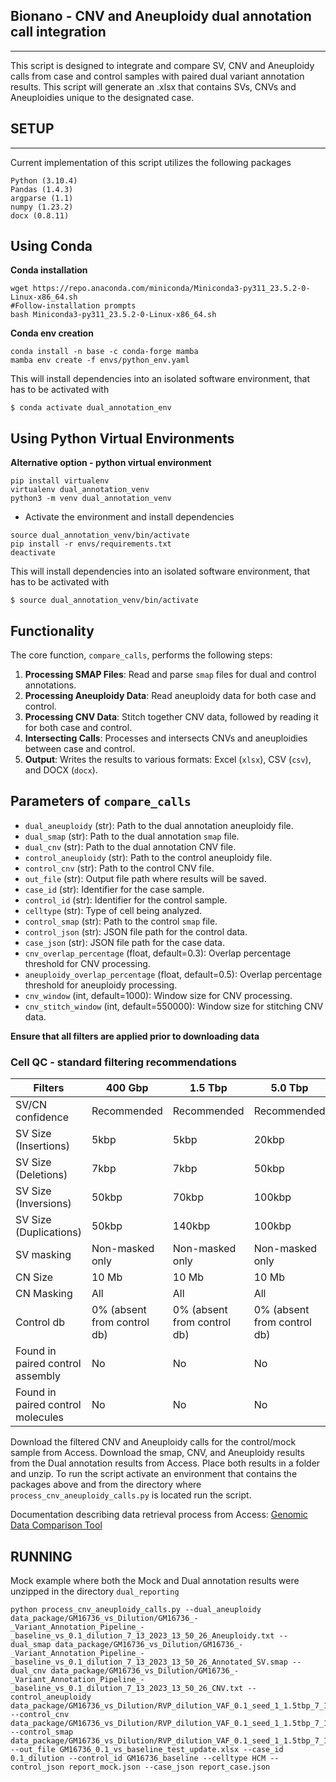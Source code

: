 ## Bionano - CNV and Aneuploidy dual annotation call integration
---
This script is designed to integrate and compare SV, CNV and Aneuploidy calls from case and control samples with paired dual variant annotation results. This script will generate an .xlsx that contains
SVs, CNVs and Aneuploidies unique to the designated case.

## SETUP
---
Current implementation of this script utilizes the following packages
```
Python (3.10.4)
Pandas (1.4.3)
argparse (1.1)
numpy (1.23.2)
docx (0.8.11)
```
## Using Conda

**Conda installation**

```
wget https://repo.anaconda.com/miniconda/Miniconda3-py311_23.5.2-0-Linux-x86_64.sh
#Follow-installation prompts
bash Miniconda3-py311_23.5.2-0-Linux-x86_64.sh
```

**Conda env creation**

```
conda install -n base -c conda-forge mamba
mamba env create -f envs/python_env.yaml
```

This will install dependencies into an isolated software environment, that has to be activated with

```
$ conda activate dual_annotation_env
```

## Using Python Virtual Environments

**Alternative option - python virtual environment**

```
pip install virtualenv
virtualenv dual_annotation_venv
python3 -m venv dual_annotation_venv
```

* Activate the environment and install dependencies

```
source dual_annotation_venv/bin/activate
pip install -r envs/requirements.txt
deactivate
```

This will install dependencies into an isolated software environment, that has to be activated with

```
$ source dual_annotation_venv/bin/activate
```

## Functionality

The core function, `compare_calls`, performs the following steps:

1. **Processing SMAP Files**: Read and parse `smap` files for dual and control annotations.
2. **Processing Aneuploidy Data**: Read aneuploidy data for both case and control.
3. **Processing CNV Data**: Stitch together CNV data, followed by reading it for both case and control.
4. **Intersecting Calls**: Processes and intersects CNVs and aneuploidies between case and control.
5. **Output**: Writes the results to various formats: Excel (`xlsx`), CSV (`csv`), and DOCX (`docx`).

## Parameters of `compare_calls`

- `dual_aneuploidy` (str): Path to the dual annotation aneuploidy file.
- `dual_smap` (str): Path to the dual annotation `smap` file.
- `dual_cnv` (str): Path to the dual annotation CNV file.
- `control_aneuploidy` (str): Path to the control aneuploidy file.
- `control_cnv` (str): Path to the control CNV file.
- `out_file` (str): Output file path where results will be saved.
- `case_id` (str): Identifier for the case sample.
- `control_id` (str): Identifier for the control sample.
- `celltype` (str): Type of cell being analyzed.
- `control_smap` (str): Path to the control `smap` file.
- `control_json` (str): JSON file path for the control data.
- `case_json` (str): JSON file path for the case data.
- `cnv_overlap_percentage` (float, default=0.3): Overlap percentage threshold for CNV processing.
- `aneuploidy_overlap_percentage` (float, default=0.5): Overlap percentage threshold for aneuploidy processing.
- `cnv_window` (int, default=1000): Window size for CNV processing.
- `cnv_stitch_window` (int, default=550000): Window size for stitching CNV data.


**Ensure that all filters are applied prior to downloading data**

### Cell QC - standard filtering recommendations​

| Filters                             | 400 Gbp                   | 1.5 Tbp                     | 5.0 Tbp                     |
|-------------------------------------|---------------------------|-----------------------------|-----------------------------|
| SV/CN confidence                     | Recommended               | Recommended                 | Recommended                 |
| SV Size (Insertions)                | 5kbp                      | 5kbp                        | 20kbp                       |
| SV Size (Deletions)                 | 7kbp                      | 7kbp                        | 50kbp                       |
| SV Size (Inversions)                | 50kbp                     | 70kbp                       | 100kbp                      |
| SV Size (Duplications)              | 50kbp                     | 140kbp                      | 100kbp                      |
| SV masking                          | Non-masked only           | Non-masked only             | Non-masked only             |
| CN Size                             | 10 Mb                     | 10 Mb                       | 10 Mb                       |
| CN Masking                          | All                       | All                         | All                         |
| Control db                          | 0% (absent from control db)| 0% (absent from control db) | 0% (absent from control db) |
| Found in paired control assembly    | No                        | No                          | No                          |
| Found in paired control molecules   | No                        | No                          | No                          |


Download the filtered CNV and Aneuploidy calls for the control/mock sample from Access. Download the smap, CNV, and Aneuploidy results from the Dual annotation results from Access. Place both results in a folder and unzip. To run the script activate an environment that contains the packages above and from the directory where `process_cnv_aneuploidy_calls.py` is located run the script.

Documentation describing data retrieval process from Access: [Genomic Data Comparison Tool](https://bionano.sharepoint.com/sites/clinical-scientific-affairs-global/_layouts/15/doc.aspx?sourcedoc={9bf3b32c-d1a9-4533-bd33-b09f399c71d7}&action=edit)

## RUNNING

Mock example where both the Mock and Dual annotation results were unzipped in the directory `dual_reporting`
```
python process_cnv_aneuploidy_calls.py --dual_aneuploidy data_package/GM16736_vs_Dilution/GM16736_-_Variant_Annotation_Pipeline_-_baseline_vs_0.1_dilution_7_13_2023_13_50_26_Aneuploidy.txt --dual_smap data_package/GM16736_vs_Dilution/GM16736_-_Variant_Annotation_Pipeline_-_baseline_vs_0.1_dilution_7_13_2023_13_50_26_Annotated_SV.smap --dual_cnv data_package/GM16736_vs_Dilution/GM16736_-_Variant_Annotation_Pipeline_-_baseline_vs_0.1_dilution_7_13_2023_13_50_26_CNV.txt --control_aneuploidy data_package/GM16736_vs_Dilution/RVP_dilution_VAF_0.1_seed_1_1.5tbp_7_13_2023_14_28_51_Aneuploidy.txt --control_cnv data_package/GM16736_vs_Dilution/RVP_dilution_VAF_0.1_seed_1_1.5tbp_7_13_2023_14_28_51_CNV.txt --control_smap data_package/GM16736_vs_Dilution/RVP_dilution_VAF_0.1_seed_1_1.5tbp_7_13_2023_14_28_51_Annotated_SV.smap --out_file GM16736_0.1_vs_baseline_test_update.xlsx --case_id 0.1_dilution --control_id GM16736_baseline --celltype HCM --control_json report_mock.json --case_json report_case.json 
```
